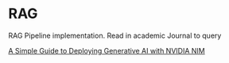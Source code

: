 # RAG
RAG Pipeline implementation. Read in academic Journal to query 

[A Simple Guide to Deploying Generative AI with NVIDIA NIM]([https://www.google.com](https://developer.nvidia.com/blog/a-simple-guide-to-deploying-generative-ai-with-nvidia-nim/))
